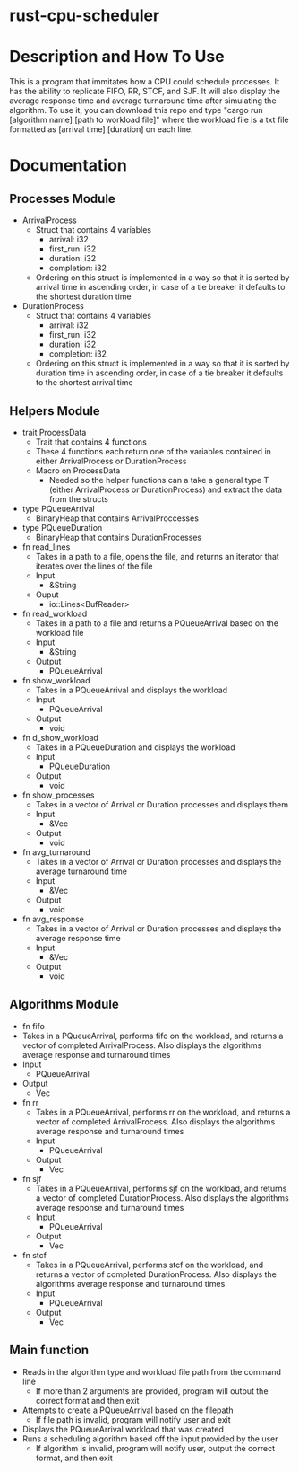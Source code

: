# rust-cpu-scheduler

# Description and How To Use
This is a program that immitates how a CPU could schedule processes. It has the ability to replicate FIFO, RR, STCF, and SJF. 
It will also display the average response time and average turnaround time after simulating the algorithm. To use it, you can 
download this repo and type "cargo run [algorithm name] [path to workload file]" where the workload file is a txt file formatted 
as [arrival time] [duration] on each line.

# Documentation
## Processes Module
- ArrivalProcess
  - Struct that contains 4 variables
    - arrival: i32
    - first_run: i32
    - duration: i32
    - completion: i32
  - Ordering on this struct is implemented in a way so that it is sorted by arrival time in ascending order, in case of a tie breaker it defaults to the shortest duration time
- DurationProcess
  - Struct that contains 4 variables
    - arrival: i32
    - first_run: i32
    - duration: i32
    - completion: i32
  - Ordering on this struct is implemented in a way so that it is sorted by duration time in ascending order, in case of a tie breaker it defaults to the shortest arrival time
## Helpers Module
- trait ProcessData
  - Trait that contains 4 functions
  - These 4 functions each return one of the variables contained in either ArrivalProcess or DurationProcess
  - Macro on ProcessData
    - Needed so the helper functions can a take a general type T (either ArrivalProcess or DurationProcess) and extract the data from the structs
- type PQueueArrival
  - BinaryHeap that contains ArrivalProccesses
- type PQueueDuration
  - BinaryHeap that contains DurationProcesses
- fn read_lines
  - Takes in a path to a file, opens the file, and returns an iterator that iterates over the lines of the file
  - Input
    - &String
  - Ouput
    - io::Lines<BufReader<File>>
- fn read_workload
  - Takes in a path to a file and returns a PQueueArrival based on the workload file
  - Input
    - &String
  - Output
    - PQueueArrival
- fn show_workload
  - Takes in a PQueueArrival and displays the workload
  - Input
    - PQueueArrival
  - Output
    - void
- fn d_show_workload
  - Takes in a PQueueDuration and displays the workload
  - Input
    - PQueueDuration
  - Output
    - void
- fn show_processes
  - Takes in a vector of Arrival or Duration processes and displays them
  - Input
    - &Vec<T>
  - Output
    - void
- fn avg_turnaround
  - Takes in a vector of Arrival or Duration processes and displays the average turnaround time
  - Input
    - &Vec<T>
  - Output
    - void
- fn avg_response
  - Takes in a vector of Arrival or Duration processes and displays the average response time
  - Input
    - &Vec<T>
  - Output
    - void
## Algorithms Module
-  fn fifo
  - Takes in a PQueueArrival, performs fifo on the workload, and returns a vector of completed ArrivalProcess. Also displays the algorithms average response and turnaround times
  - Input
    - PQueueArrival
  - Output
    - Vec<ArrivalProcess>
- fn rr
  - Takes in a PQueueArrival, performs rr on the workload, and returns a vector of completed ArrivalProcess. Also displays the algorithms average response and turnaround times
  - Input
    - PQueueArrival
  - Output
    - Vec<ArrivalProcess>
- fn sjf
  - Takes in a PQueueArrival, performs sjf on the workload, and returns a vector of completed DurationProcess. Also displays the algorithms average response and turnaround times
  - Input
    - PQueueArrival
  - Output
    - Vec<DurationProcess>
- fn stcf
  - Takes in a PQueueArrival, performs stcf on the workload, and returns a vector of completed DurationProcess. Also displays the algorithms average response and turnaround times
  - Input
    - PQueueArrival
  - Output
    - Vec<DurationProcess>
 ## Main function
 - Reads in the algorithm type and workload file path from the command line
   - If more than 2 arguments are provided, program will output the correct format and then exit
 - Attempts to create a PQueueArrival based on the filepath
   - If file path is invalid, program will notify user and exit
 - Displays the PQueueArrival workload that was created
 - Runs a scheduling algorithm based off the input provided by the user
   - If algorithm is invalid, program will notify user, output the correct format, and then exit


    
